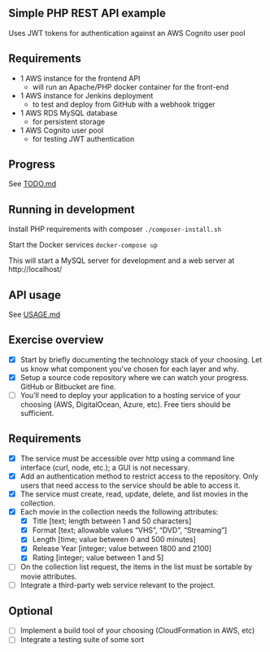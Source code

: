 ## Simple PHP REST API example
Uses JWT tokens for authentication against an AWS Cognito user pool

## Requirements
- 1 AWS instance for the frontend API
  - will run an Apache/PHP docker container for the front-end
- 1 AWS instance for Jenkins deployment
  - to test and deploy from GitHub with a webhook trigger
- 1 AWS RDS MySQL database
  - for persistent storage
- 1 AWS Cognito user pool
  - for testing JWT authentication

## Progress
See [TODO.md](doc/TODO.md)

## Running in development
Install PHP requirements with composer
`./composer-install.sh`

Start the Docker services
`docker-compose up`

This will start a MySQL server for development and a web server at http://localhost/

## API usage
See [USAGE.md](doc/USAGE.md)

## Exercise overview
* [x] Start by briefly documenting the technology stack of your choosing. Let us know what component you’ve chosen for each layer and why.
* [x] Setup a source code repository where we can watch your progress. GitHub or Bitbucket are fine.
* [ ] You’ll need to deploy your application to a hosting service of your choosing (AWS, DigitalOcean, Azure, etc). Free tiers should be sufficient.

## Requirements
* [x] The service must be accessible over http using a command line interface (curl, node, etc.); a GUI is not necessary.
* [x] Add an authentication method to restrict access to the repository. Only users that need access to the service should be able to access it.
* [x] The service must create, read, update, delete, and list movies in the collection.
* [x] Each movie in the collection needs the following attributes:
  * [x] Title [text; length between 1 and 50 characters]
  * [x] Format [text; allowable values “VHS”, “DVD”, “Streaming”]
  * [x] Length [time; value between 0 and 500 minutes]
  * [x] Release Year [integer; value between 1800 and 2100]
  * [x] Rating [integer; value between 1 and 5]
* [ ] On the collection list request, the items in the list must be sortable by movie attributes.
* [ ] Integrate a third-party web service relevant to the project.

## Optional
* [ ] Implement a build tool of your choosing (CloudFormation in AWS, etc)
* [ ] Integrate a testing suite of some sort
